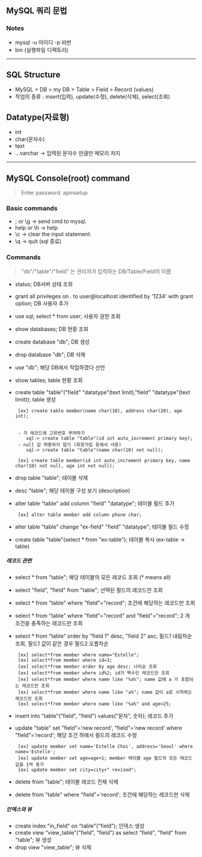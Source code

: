 ## MySQL 쿼리 문법

### Notes
* mysql -u 아이디 -p 비번
* bin (실행파일 디렉토리)

---

## SQL Structure
* MySQL > DB > my DB > Table > Field > Record (values)
* 작업의 종류  : insert(입력), update(수정), delete(삭제), select(조회)


## Datatype(자료형)
* int
* char(문자수)
* text
* ...varchar -> 입력된 문자수 만큼만 메모리 차지

---

## MySQL Console(root) command
> Enter password: apmsetup


### Basic commands
* ; or \g → send cmd to mysql.
* help or \h → help
* \c → clear the input statement.
* \q → quit (sql 종료)


### Commands

> "db"/"table"/"field" 는 관리자가 입력하는 DB/Table/Field의 이름

* status; DB서버 상태 조회
* grant all privileges on *.* to user@localhost identified by '1234' with grant option; DB 사용자 추가
* use sql; select * from user; 사용자 권한 조회

* show databases; DB 현황 조회
* create database "db"; DB 생성
* drop database "db"; DB 삭제
* use "db"; 해당 DB에서 작업하겠다 선언

* show tables; table 현황 조회
* create table "table"("field" "datatype"(text limit),"field" "datatype"(text limit)); table 생성

       [ex] create table member(name char(10), address char(20), age int);


       ☆ 각 레코드에 고유번호 부여하기
          sql-> create table "table"(id int auto_increment primary key);
       ☆ null 값 허용하지 않기 (회원가입 등에서 사용)
          sql-> create table "table"(name char(10) not null);

       [ex] create table member(id int auto_increment primary key, name char(10) not null, age int not null);

* drop table "table"; 테이블 삭제
* desc "table"; 해당 테이블 구성 보기 (description)
* alter table "table" add column "field" "datatype"; 테이블 필드 추가

       [ex] alter table member add column phone char;

* alter table "table" change "ex-field" "field" "datatype"; 테이블 필드 수정
* create table "table"(select * from "ex-table"); 테이블 복사 (ex-table → table)

##### 레코드 관련
* select * from "table"; 해당 테이블의 모든 레코드 조회 (* means all)
* select "field", "field" from "table"; 선택된 필드의 레코드만 조회
* select * from "table" where "field"="record"; 조건에 해당하는 레코드만 조회
* select * from "table" where "field"="record" and "field"="record"; 2 개 조건을 충족하는 레코드만 조회
* select * from "table" order by "field 1" desc, "field 2" asc; 필드1 내림차순 조회, 필드1 값이 같은 경우 필드2 오름차순

       [ex] select*from member where name="Estelle";
       [ex] select*from member where id=3;
       [ex] select*from member order by age desc; 나이순 조회
       [ex] select*from member where id%2; id가 짝수인 레코드만 조회
       [ex] select*from member where name like "%a%"; name 값에 a 가 포함되는 레코드만 조회
       [ex] select*from member where name like "a%"; name 값이 a로 시작하는 레코드만 조회
       [ex] select*from member where name like "%a%" and age>25;

* insert into "table"("field", "field") values("문자", 숫자); 레코드 추가
* update "table" set "field"='new record', "field"='new record' where "field"='record'; 해당 조건 하에서 필드의 레코드 수정

       [ex] update member set name='Estelle Choi', address='Seoul' where name='Estelle';
       [ex] update member set age=age+1; member 테이블 age 필드의 모든 레코드 값을 1씩 증가
       [ex] update member set city=city+" revised";

* delete from "table"; 테이블 레코드 전체 삭제
* delete from "table" where "field"='record'; 조건에 해당하는 레코드만 삭제

##### 인덱스와 뷰
* create index "in_field" on "table"("field"); 인덱스 생성
* create view "view_table"("field", "field") as select "field", "field" from "table"; 뷰 생성
* drop view "view_table"; 뷰 삭제
